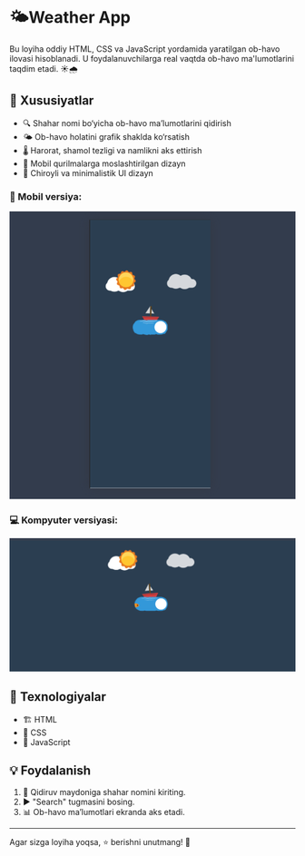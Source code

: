 # 🌤️Weather App

Bu loyiha oddiy HTML, CSS va JavaScript yordamida yaratilgan ob-havo ilovasi hisoblanadi. U foydalanuvchilarga real vaqtda ob-havo ma'lumotlarini taqdim etadi. ☀️🌧️

## 📌 Xususiyatlar
- 🔍 Shahar nomi bo‘yicha ob-havo ma’lumotlarini qidirish
- 🌤 Ob-havo holatini grafik shaklda ko‘rsatish
- 🌡 Harorat, shamol tezligi va namlikni aks ettirish
- 📱 Mobil qurilmalarga moslashtirilgan dizayn
- 🎨 Chiroyli va minimalistik UI dizayn

### 📱 Mobil versiya:
![Mobil versiya](phone.png)

### 💻 Kompyuter versiyasi:
![Kompyuter versiyasi](deskop.png)

## 🚀 Texnologiyalar
- 🏗 HTML
- 🎨 CSS
- 🚀 JavaScript

## 💡 Foydalanish
1. 🔎 Qidiruv maydoniga shahar nomini kiriting.
2. ▶️ "Search" tugmasini bosing.
3. 📊 Ob-havo ma’lumotlari ekranda aks etadi.
---
Agar sizga loyiha yoqsa, ⭐ berishni unutmang! 🚀

